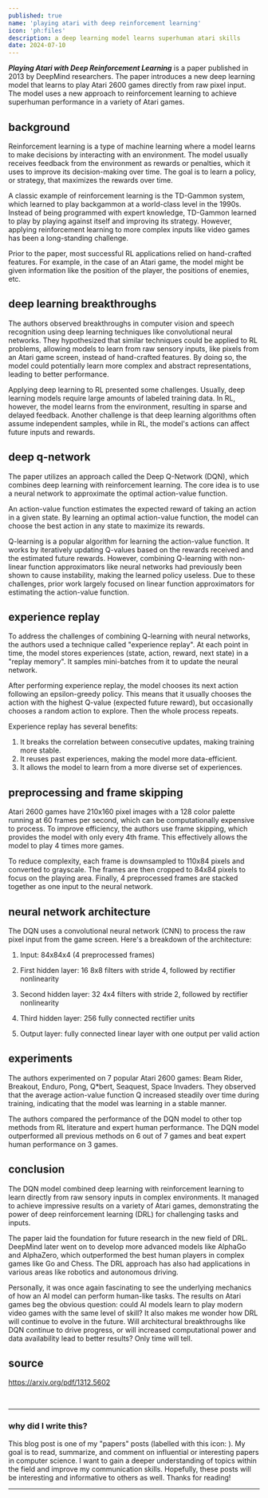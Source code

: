 ```yaml
---
published: true
name: 'playing atari with deep reinforcement learning'
icon: 'ph:files'
description: a deep learning model learns superhuman atari skills
date: 2024-07-10
---
```


<script>
    import CaptionImage from '$lib/components/CaptionImage.svelte';
    import Icon from '~icons/ph/files';
</script>

**_Playing Atari with Deep Reinforcement Learning_** is a paper published in 2013 by DeepMind researchers. The paper introduces a new deep learning model that learns to play Atari 2600 games directly from raw pixel input. The model uses a new approach to reinforcement learning to achieve superhuman performance in a variety of Atari games.

<CaptionImage image="atari-transparent.png" alt="Atari 2600 console." source="https://commons.wikimedia.org/wiki/File:Atari-2600-Wood-4Sw-Set.jpg" sizes="50rem"/>

## background

Reinforcement learning is a type of machine learning where a model learns to make decisions by interacting with an environment. The model usually receives feedback from the environment as rewards or penalties, which it uses to improve its decision-making over time. The goal is to learn a policy, or strategy, that maximizes the rewards over time.

A classic example of reinforcement learning is the TD-Gammon system, which learned to play backgammon at a world-class level in the 1990s. Instead of being programmed with expert knowledge, TD-Gammon learned to play by playing against itself and improving its strategy. However, applying reinforcement learning to more complex inputs like video games has been a long-standing challenge.

Prior to the paper, most successful RL applications relied on hand-crafted features. For example, in the case of an Atari game, the model might be given information like the position of the player, the positions of enemies, etc.

## deep learning breakthroughs

The authors observed breakthroughs in computer vision and speech recognition using deep learning techniques like convolutional neural networks. They hypothesized that similar techniques could be applied to RL problems, allowing models to learn from raw sensory inputs, like pixels from an Atari game screen, instead of hand-crafted features. By doing so, the model could potentially learn more complex and abstract representations, leading to better performance.

Applying deep learning to RL presented some challenges. Usually, deep learning models require large amounts of labeled training data. In RL, however, the model learns from the environment, resulting in sparse and delayed feedback. Another challenge is that deep learning algorithms often assume independent samples, while in RL, the model's actions can affect future inputs and rewards.

## deep q-network

The paper utilizes an approach called the Deep Q-Network (DQN), which combines deep learning with reinforcement learning. The core idea is to use a neural network to approximate the optimal action-value function.

An action-value function estimates the expected reward of taking an action in a given state. By learning an optimal action-value function, the model can choose the best action in any state to maximize its rewards.

Q-learning is a popular algorithm for learning the action-value function. It works by iteratively updating Q-values based on the rewards received and the estimated future rewards. However, combining Q-learning with non-linear function approximators like neural networks had previously been shown to cause instability, making the learned policy useless. Due to these challenges, prior work largely focused on linear function approximators for estimating the action-value function.

## experience replay

To address the challenges of combining Q-learning with neural networks, the authors used a technique called "experience replay". At each point in time, the model stores experiences (state, action, reward, next state) in a "replay memory". It samples mini-batches from it to update the neural network.

After performing experience replay, the model chooses its next action following an epsilon-greedy policy. This means that it usually chooses the action with the highest Q-value (expected future reward), but occasionally chooses a random action to explore. Then the whole process repeats.

Experience replay has several benefits:

1. It breaks the correlation between consecutive updates, making training more stable.
2. It reuses past experiences, making the model more data-efficient.
3. It allows the model to learn from a more diverse set of experiences.

## preprocessing and frame skipping

Atari 2600 games have 210x160 pixel images with a 128 color palette running at 60 frames per second, which can be computationally expensive to process. To improve efficiency, the authors use frame skipping, which provides the model with only every 4th frame. This effectively allows the model to play 4 times more games.

To reduce complexity, each frame is downsampled to 110x84 pixels and converted to grayscale. The frames are then cropped to 84x84 pixels to focus on the playing area. Finally, 4 preprocessed frames are stacked together as one input to the neural network.

## neural network architecture

The DQN uses a convolutional neural network (CNN) to process the raw pixel input from the game screen. Here's a breakdown of the architecture:

1. Input: 84x84x4 (4 preprocessed frames)

2. First hidden layer: 16 8x8 filters with stride 4, followed by rectifier nonlinearity

3. Second hidden layer: 32 4x4 filters with stride 2, followed by rectifier nonlinearity

4. Third hidden layer: 256 fully connected rectifier units

5. Output layer: fully connected linear layer with one output per valid action

## experiments

The authors experimented on 7 popular Atari 2600 games: Beam Rider, Breakout, Enduro, Pong, Q*bert, Seaquest, Space Invaders. They observed that the average action-value function Q increased steadily over time during training, indicating that the model was learning in a stable manner.

The authors compared the performance of the DQN model to other top methods from RL literature and expert human performance. The DQN model outperformed all previous methods on 6 out of 7 games and beat expert human performance on 3 games.

<CaptionImage image="atari-games.png" alt="Atari 2600 Games: Pong, Breakout, Space Invaders, Seaquest, Beam Rider." source="https://arxiv.org/pdf/1312.5602" sizes="50rem" loading="lazy" />

## conclusion

The DQN model combined deep learning with reinforcement learning to learn directly from raw sensory inputs in complex environments. It managed to achieve impressive results on a variety of Atari games, demonstrating the power of deep reinforcement learning (DRL) for challenging tasks and inputs.

The paper laid the foundation for future research in the new field of DRL. DeepMind later went on to develop more advanced models like AlphaGo and AlphaZero, which outperformed the best human players in complex games like Go and Chess. The DRL approach has also had applications in various areas like robotics and autonomous driving.

Personally, it was once again fascinating to see the underlying mechanics of how an AI model can perform human-like tasks. The results on Atari games beg the obvious question: could AI models learn to play modern video games with the same level of skill? It also makes me wonder how DRL will continue to evolve in the future. Will architectural breakthroughs like DQN continue to drive progress, or will increased computational power and data availability lead to better results? Only time will tell.

## source

<https://arxiv.org/pdf/1312.5602>

<br>

---

### why did I write this?

This blog post is one of my "papers" posts (labelled with this icon: <Icon class="icon" />). My goal is to read, summarize, and comment on influential or interesting papers in computer science. I want to gain a deeper understanding of topics within the field and improve my communication skills. Hopefully, these posts will be interesting and informative to others as well. Thanks for reading!

---
